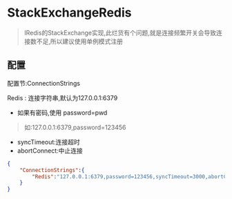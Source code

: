 # StackExchangeRedis
> IRedis的StackExchange实现,此烂货有个问题,就是连接频繁开关会导致连接数不足,所以建议使用单例模式注册

## 配置

配置节:ConnectionStrings

 Redis : 连接字符串,默认为127.0.0.1:6379
 
- 如果有密码,使用 password=pwd
> 如:127.0.0.1:6379,password=123456
- syncTimeout:连接超时
- abortConnect:中止连接

```json
{
	"ConnectionStrings":{
		"Redis":"127.0.0.1:6379,password=123456,syncTimeout=3000,abortConnect=true"
	}
}
